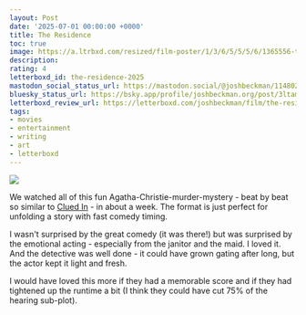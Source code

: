 ```yaml
---
layout: Post
date: '2025-07-01 00:00:00 +0000'
title: The Residence
toc: true
image: https://a.ltrbxd.com/resized/film-poster/1/3/6/5/5/5/6/1365556-the-residence-2025-0-600-0-900-crop.jpg?v=ae1ae88cef
description:
rating: 4
letterboxd_id: the-residence-2025
mastodon_social_status_url: https://mastodon.social/@joshbeckman/114802548451603199
bluesky_status_url: https://bsky.app/profile/joshbeckman.org/post/3ltamexi62j2q
letterboxd_review_url: https://letterboxd.com/joshbeckman/film/the-residence-2025/
tags:
- movies
- entertainment
- writing
- art
- letterboxd
---
```


 <p><img src="https://a.ltrbxd.com/resized/film-poster/1/3/6/5/5/5/6/1365556-the-residence-2025-0-600-0-900-crop.jpg?v=ae1ae88cef"/></p>
 
 We watched all of this fun Agatha-Christie-murder-mystery - beat by beat so similar to [Clued In](https://www.highstakesproductions.org/clued-in.html) - in about a week. The format is just perfect for unfolding a story with fast comedy timing.
 
 <p>I wasn't surprised by the great comedy (it was there!) but was surprised by the emotional acting - especially from the janitor and the maid. I loved it. And the detective was well done - it could have grown gating after long, but the actor kept it light and fresh.</p><p>I would have loved this more if they had a memorable score and if they had tightened up the runtime a bit (I think they could have cut 75% of the hearing sub-plot).</p> 
